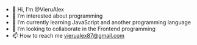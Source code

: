 - 👋 Hi, I’m @VieruAlex
- 👀 I’m interested about programming
- 🌱 I’m currently learning JavaScript and another programming language 
- 💞️ I’m looking to collaborate in the Frontend programming
- 📫 How to reach me vierualex87@gmail.com
<!---
VieruAlex/VieruAlex is a ✨ special ✨ repository because its `README.md` (this file) appears on your GitHub profile.
You can click the Preview link to take a look at your changes.
--->
